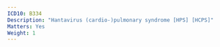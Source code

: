 ```yaml
---
ICD10: B334
Description: "Hantavirus (cardio-)pulmonary syndrome [HPS] [HCPS]"
Matters: Yes
Weight: 1
---
```

